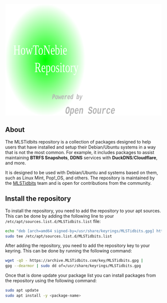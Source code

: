 <div align="right">
  <img
    src="images/logo.png"
    alt="Repository Logo"
    width="auto"
    height="360"
  />
</div>

## About

The MLSTidbits repository is a collection of packages designed to help users that have installed and setup their Debian/Ubuntu systems in a way that is not the most common. For example, it includes packages to assist maintaining **BTRFS Snapshots**, **DDNS** services with **DuckDNS**/**Cloudflare**, and more.

It is designed to be used with Debian/Ubuntu and systems based on them, such as Linux Mint, Pop!_OS, and others. The repository is maintained by the [MLSTidbits](https://MLSTidbits.com) team and is open for contributions from the community.

## Install the repository

To install the repository, you need to add the repository to your apt sources. This can be done by adding the following line to your `/etc/apt/sources.list.d/MLSTidbits.list` file:

```bash
echo "deb [arch=amd64 signed-by=/usr/share/keyrings/MLSTidbits.gpg] https://archive.MLSTidbits.com/ stable main" |
sudo tee /etc/apt/sources.list.d/MLSTidbits.list
```

After adding the repository, you need to add the repository key to your keyring. This can be done by running the following command:

```bash
wget -qO - https://archive.MLSTidbits.com/key/MLSTidbits.gpg |
gpg --dearmor | sudo dd of=/usr/share/keyrings/MLSTidbits.gpg
```

Once that is done update your package list you can install packages from the repository using the following command:

```bash
sudo apt update
sudo apt install -y <package-name>
```
